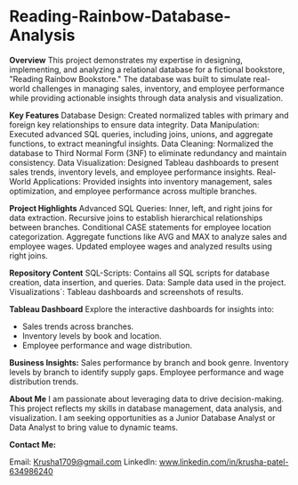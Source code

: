 # Reading-Rainbow-Database-Analysis

**Overview**
This project demonstrates my expertise in designing, implementing, and analyzing a relational database for a fictional bookstore, "Reading Rainbow Bookstore." The database was built to simulate real-world challenges in managing sales, inventory, and employee performance while providing actionable insights through data analysis and visualization.

**Key Features**
Database Design: Created normalized tables with primary and foreign key relationships to ensure data integrity.
Data Manipulation: Executed advanced SQL queries, including joins, unions, and aggregate functions, to extract meaningful insights.
Data Cleaning: Normalized the database to Third Normal Form (3NF) to eliminate redundancy and maintain consistency.
Data Visualization: Designed Tableau dashboards to present sales trends, inventory levels, and employee performance insights.
Real-World Applications: Provided insights into inventory management, sales optimization, and employee performance across multiple branches.

**Project Highlights**
Advanced SQL Queries:
Inner, left, and right joins for data extraction.
Recursive joins to establish hierarchical relationships between branches.
Conditional CASE statements for employee location categorization.
Aggregate functions like AVG and MAX to analyze sales and employee wages.
Updated employee wages and analyzed results using right joins.

**Repository Content**
SQL-Scripts: Contains all SQL scripts for database creation, data insertion, and queries.
Data: Sample data used in the project.
Visualizations`: Tableau dashboards and screenshots of results.

 **Tableau Dashboard**
Explore the interactive dashboards for insights into:
- Sales trends across branches.
- Inventory levels by book and location.
- Employee performance and wage distribution.

**Business Insights:**
Sales performance by branch and book genre.
Inventory levels by branch to identify supply gaps.
Employee performance and wage distribution trends.

**About Me**
I am passionate about leveraging data to drive decision-making. This project reflects my skills in database management, data analysis, and visualization. I am seeking opportunities as a Junior Database Analyst or Data Analyst to bring value to dynamic teams.

**Contact Me:**

Email: Krusha1709@gmail.com
LinkedIn: www.linkedin.com/in/krusha-patel-634986240
